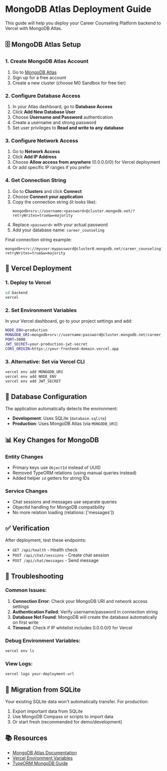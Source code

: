 # MongoDB Atlas Deployment Guide

This guide will help you deploy your Career Counseling Platform backend to Vercel with MongoDB Atlas.

## 🗄️ MongoDB Atlas Setup

### 1. Create MongoDB Atlas Account
1. Go to [MongoDB Atlas](https://www.mongodb.com/atlas)
2. Sign up for a free account
3. Create a new cluster (choose M0 Sandbox for free tier)

### 2. Configure Database Access
1. In your Atlas dashboard, go to **Database Access**
2. Click **Add New Database User**
3. Choose **Username and Password** authentication
4. Create a username and strong password
5. Set user privileges to **Read and write to any database**

### 3. Configure Network Access
1. Go to **Network Access**
2. Click **Add IP Address**
3. Choose **Allow access from anywhere** (0.0.0.0/0) for Vercel deployment
4. Or add specific IP ranges if you prefer

### 4. Get Connection String
1. Go to **Clusters** and click **Connect**
2. Choose **Connect your application**
3. Copy the connection string (it looks like):
   ```
   mongodb+srv://username:<password>@cluster.mongodb.net/?retryWrites=true&w=majority
   ```
4. Replace `<password>` with your actual password
5. Add your database name: `career_counseling`

Final connection string example:
```
mongodb+srv://myuser:mypassword@cluster0.mongodb.net/career_counseling?retryWrites=true&w=majority
```

## 🚀 Vercel Deployment

### 1. Deploy to Vercel
```bash
cd backend
vercel
```

### 2. Set Environment Variables
In your Vercel dashboard, go to your project settings and add:

```bash
NODE_ENV=production
MONGODB_URI=mongodb+srv://username:password@cluster.mongodb.net/career_counseling?retryWrites=true&w=majority
PORT=3000
JWT_SECRET=your-production-jwt-secret
CORS_ORIGIN=https://your-frontend-domain.vercel.app
```

### 3. Alternative: Set via Vercel CLI
```bash
vercel env add MONGODB_URI
vercel env add NODE_ENV
vercel env add JWT_SECRET
```

## 🔧 Database Configuration

The application automatically detects the environment:

- **Development**: Uses SQLite (`database.sqlite`)
- **Production**: Uses MongoDB Atlas (via `MONGODB_URI`)

## 📊 Key Changes for MongoDB

### Entity Changes
- Primary keys use `ObjectId` instead of UUID
- Removed TypeORM relations (using manual queries instead)
- Added helper `id` getters for string IDs

### Service Changes
- Chat sessions and messages use separate queries
- ObjectId handling for MongoDB compatibility
- No more relation loading (relations: ['messages'])

## ✅ Verification

After deployment, test these endpoints:
- `GET /api/health` - Health check
- `POST /api/chat/sessions` - Create chat session
- `POST /api/chat/messages` - Send message

## 🐛 Troubleshooting

### Common Issues:

1. **Connection Error**: Check your MongoDB URI and network access settings
2. **Authentication Failed**: Verify username/password in connection string
3. **Database Not Found**: MongoDB will create the database automatically on first write
4. **Timeout**: Check if IP whitelist includes 0.0.0.0/0 for Vercel

### Debug Environment Variables:
```bash
vercel env ls
```

### View Logs:
```bash
vercel logs your-deployment-url
```

## 🔄 Migration from SQLite

Your existing SQLite data won't automatically transfer. For production:

1. Export important data from SQLite
2. Use MongoDB Compass or scripts to import data
3. Or start fresh (recommended for demo/development)

## 📚 Resources

- [MongoDB Atlas Documentation](https://docs.atlas.mongodb.com/)
- [Vercel Environment Variables](https://vercel.com/docs/concepts/projects/environment-variables)
- [TypeORM MongoDB Guide](https://typeorm.io/mongodb)